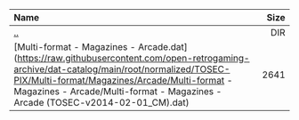 |Name|Size|
|:---|---:|
|[..](../index.html)|DIR|
|[Multi-format - Magazines - Arcade.dat](https://raw.githubusercontent.com/open-retrogaming-archive/dat-catalog/main/root/normalized/TOSEC-PIX/Multi-format/Magazines/Arcade/Multi-format - Magazines - Arcade/Multi-format - Magazines - Arcade (TOSEC-v2014-02-01_CM).dat)|2641|
